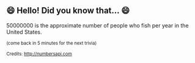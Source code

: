 ## :smile: Hello! Did you know that... :smile:
50000000 is the approximate number of people who fish per year in the United States.

<sup>(come back in 5 minutes for the next trivia)</sup>


<sup>Credits: http://numbersapi.com</sup>
